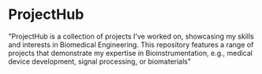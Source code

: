 # ProjectHub
"ProjectHub is a collection of projects I've worked on, showcasing my skills and interests in Biomedical Engineering. This repository features a range of projects that demonstrate my expertise in Bioinstrumentation, e.g., medical device development, signal processing, or biomaterials"
